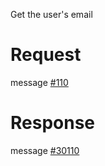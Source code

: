 Get the user's email

# Request
message [#110](../../../proto/README.md#action_110)

# Response
message [#30110](../../../proto/README.md#action_30110)